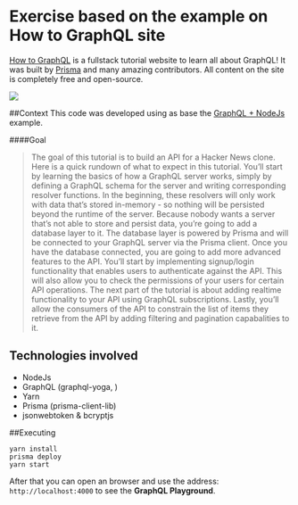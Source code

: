 
# Exercise based on the example on How to GraphQL site

[How to GraphQL](https://www.howtographql.com) is a fullstack tutorial website to learn all about GraphQL! It was built by [Prisma](https://www.prisma.io) and many amazing contributors. All content on the site is completely free and open-source.

[![](http://i.imgur.com/67oYe9q.png)](https://www.howtographql.com)

##Context
This code was developed using as base the [GraphQL + NodeJs](https://www.howtographql.com/graphql-js/0-introduction/) example.

####Goal
>The goal of this tutorial is to build an API for a Hacker News clone. Here is a quick rundown of what to expect in this tutorial.
You’ll start by learning the basics of how a GraphQL server works, simply by defining a GraphQL schema for the server and writing corresponding resolver functions. In the beginning, these resolvers will only work with data that’s stored in-memory - so nothing will be persisted beyond the runtime of the server.
Because nobody wants a server that’s not able to store and persist data, you’re going to add a database layer to it. The database layer is powered by Prisma and will be connected to your GraphQL server via the Prisma client.
Once you have the database connected, you are going to add more advanced features to the API.
You’ll start by implementing signup/login functionality that enables users to authenticate against the API. This will also allow you to check the permissions of your users for certain API operations.
The next part of the tutorial is about adding realtime functionality to your API using GraphQL subscriptions.
Lastly, you’ll allow the consumers of the API to constrain the list of items they retrieve from the API by adding filtering and pagination capabalities to it.


## Technologies involved
 - NodeJs
 - GraphQL (graphql-yoga, )
 - Yarn
 - Prisma (prisma-client-lib)
 - jsonwebtoken & bcryptjs
 
 
##Executing
 
```
yarn install
prisma deploy
yarn start
```

After that you can open an browser and use the address: ```http://localhost:4000``` to see the **GraphQL Playground**.